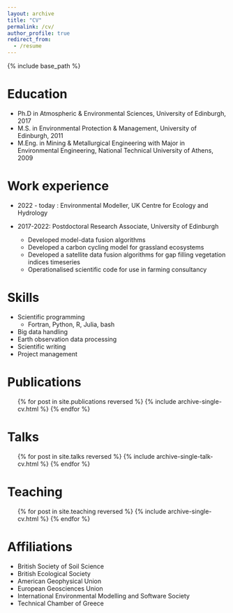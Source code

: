 ```yaml
---
layout: archive
title: "CV"
permalink: /cv/
author_profile: true
redirect_from:
  - /resume
---
```


{% include base_path %}

Education
======
* Ph.D in Atmospheric & Environmental Sciences, University of Edinburgh, 2017
* M.S. in Environmental Protection & Management, University of Edinburgh, 2011
* M.Eng. in Mining & Metallurgical Engineering with Major in Environmental Engineering, National Technical University of Athens, 2009
 
Work experience
======

* 2022 - today : Environmental Modeller, UK Centre for Ecology and Hydrology 

* 2017-2022: Postdoctoral Research Associate, University of Edinburgh
  * Developed model-data fusion algorithms
  * Developed a carbon cycling model for grassland ecosystems
  * Developed a satellite data fusion algorithms for gap filling vegetation indices timeseries
  * Operationalised scientific code for use in farming consultancy
    
  
Skills
======
* Scientific programming
  * Fortran, Python, R, Julia, bash  
* Big data handling 
* Earth observation data processing
* Scientific writing
* Project management

Publications
======
  <ul>{% for post in site.publications reversed %}
    {% include archive-single-cv.html %}
  {% endfor %}</ul>
  
Talks
======
  <ul>{% for post in site.talks reversed %}
    {% include archive-single-talk-cv.html  %}
  {% endfor %}</ul>
  
Teaching
======
  <ul>{% for post in site.teaching reversed %}
    {% include archive-single-cv.html %}
  {% endfor %}</ul>
  
Affiliations
======
* British Society of Soil Science
* British Ecological Society 
* American Geophysical Union
* European Geosciences Union
* International Environmental Modelling and Software Society
* Technical Chamber of Greece
